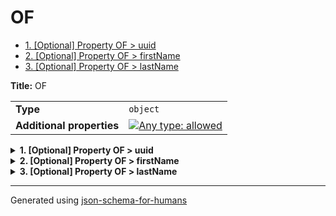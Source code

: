 # OF

- [1. [Optional] Property OF > uuid](#uuid)
- [2. [Optional] Property OF > firstName](#firstName)
- [3. [Optional] Property OF > lastName](#lastName)

**Title:** OF

|                           |                                                                                                                                   |
| ------------------------- | --------------------------------------------------------------------------------------------------------------------------------- |
| **Type**                  | `object`                                                                                                                          |
| **Additional properties** | [![Any type: allowed](https://img.shields.io/badge/Any%20type-allowed-green)](# "Additional Properties of any type are allowed.") |

<details>
<summary>
<strong> <a name="uuid"></a>1. [Optional] Property OF > uuid</strong>  

</summary>
<blockquote>

|                |                  |
| -------------- | ---------------- |
| **Type**       | `string`         |
| **Defined in** | #/$defs/ofString |

**Description:** Unique Identifer

| Restrictions   |     |
| -------------- | --- |
| **Min length** | 5   |
| **Max length** | 250 |

**Example:**

```json
"29292929292929292929292"
```

</blockquote>
</details>

<details>
<summary>
<strong> <a name="firstName"></a>2. [Optional] Property OF > firstName</strong>  

</summary>
<blockquote>

|                |                  |
| -------------- | ---------------- |
| **Type**       | `string`         |
| **Defined in** | #/$defs/ofString |

**Description:** first name

| Restrictions   |     |
| -------------- | --- |
| **Min length** | 10  |
| **Max length** | 250 |

**Example:**

```json
"John"
```

</blockquote>
</details>

<details>
<summary>
<strong> <a name="lastName"></a>3. [Optional] Property OF > lastName</strong>  

</summary>
<blockquote>

|                |                  |
| -------------- | ---------------- |
| **Type**       | `string`         |
| **Defined in** | #/$defs/ofString |

**Description:** last name

| Restrictions   |    |
| -------------- | -- |
| **Min length** | 5  |
| **Max length** | 10 |

**Example:**

```json
"Doe"
```

</blockquote>
</details>

----------------------------------------------------------------------------------------------------------------------------
Generated using [json-schema-for-humans](https://github.com/coveooss/json-schema-for-humans)